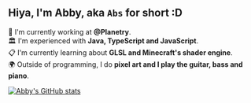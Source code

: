 ## Hiya, I'm Abby, aka `Abs` for short :D

📜 I'm currently working at **@Planetry**.<br>
🏛️ I'm experienced with **Java, TypeScript and JavaScript**.<br>
📋 I'm currently learning about **GLSL and Minecraft's shader engine**.<br>
🌍 Outside of programming, I do **pixel art and I play the guitar, bass and piano**.<br>

[![Abby's GitHub stats](https://github-readme-stats.vercel.app/api?username=abbysrc)](https://github.com/anuraghazra/github-readme-stats)
